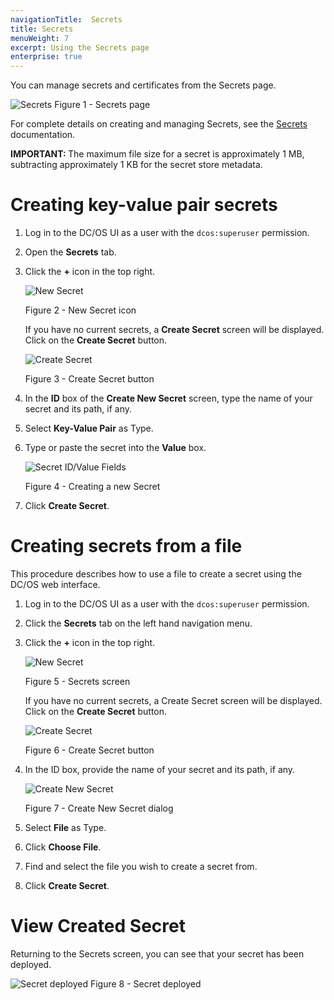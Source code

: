 ```yaml
---
navigationTitle:  Secrets
title: Secrets
menuWeight: 7
excerpt: Using the Secrets page
enterprise: true
---
```


You can manage secrets and certificates from the Secrets page.

![Secrets](/mesosphere/dcos/2.1/img/GUI-Secrets-Secrets_View_With_Secrets-1_12.png)
Figure 1 - Secrets page


For complete details on creating and managing Secrets, see the [Secrets](/mesosphere/dcos/2.1/security/ent/secrets) documentation.

<p class="message--important"><strong>IMPORTANT: </strong>The maximum file size for a secret is approximately 1 MB, subtracting approximately 1 KB for the secret store metadata.</p>


# Creating key-value pair secrets 

1. Log in to the DC/OS UI as a user with the `dcos:superuser` permission.

1. Open the **Secrets** tab.

1. Click the **+** icon in the top right.

    ![New Secret](/mesosphere/dcos/2.1/img/new-secret.png)

    Figure 2 - New Secret icon

    If you have no current secrets, a **Create Secret** screen will be displayed. Click on the **Create Secret** button.

    ![Create Secret](/mesosphere/dcos/2.1/img/GUI-Secrets-Create-Secret.png)

    Figure 3 - Create Secret button

1. In the **ID** box of the **Create New Secret** screen, type the name of your secret and its path, if any.

1. Select **Key-Value Pair** as Type.

1. Type or paste the secret into the **Value** box.

    ![Secret ID/Value Fields](/mesosphere/dcos/2.1/img/GUI-Secrets-Create-New-Keypair.png)

    Figure 4 - Creating a new Secret

1. Click **Create Secret**.

# Creating secrets from a file 

This procedure describes how to use a file to create a secret using the DC/OS web interface.

1. Log in to the DC/OS UI as a user with the `dcos:superuser` permission.
1. Click the **Secrets** tab on the left hand navigation menu.
1. Click the **+** icon in the top right.

    ![New Secret](/mesosphere/dcos/2.1/img/new-secret.png)

    Figure 5 - Secrets screen

    If you have no current secrets, a Create Secret screen will be displayed. Click on the **Create Secret** button.

    ![Create Secret](/mesosphere/dcos/2.1/img/GUI-Secrets-Create-Secret.png)

    Figure 6 - Create Secret button

1. In the ID box, provide the name of your secret and its path, if any.

    ![Create New Secret](/mesosphere/dcos/2.1/img/GUI-Secrets-Create-New-Secret.png)

    Figure 7 - Create New Secret dialog

1. Select **File** as Type.
1. Click **Choose File**.
1. Find and select the file you wish to create a secret from.
1. Click **Create Secret**.

# View Created Secret 
Returning to the Secrets screen, you can see that your secret has been deployed.

   ![Secret deployed](/mesosphere/dcos/2.1/img/GUI-Secrets-Deployed.jpeg)
   Figure 8 - Secret deployed
